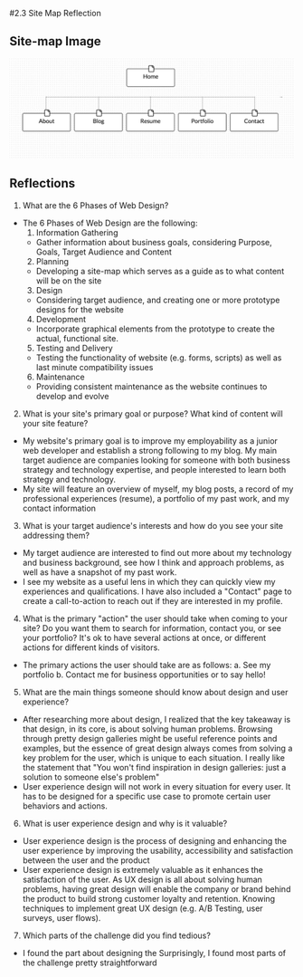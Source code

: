 #2.3 Site Map Reflection

## Site-map Image
![Site-map](/week-2/imgs/site-map.png)

## Reflections
1. What are the 6 Phases of Web Design?
- The 6 Phases of Web Design are the following:
  1. Information Gathering
    - Gather information about business goals, considering Purpose, Goals, Target Audience and Content
  2. Planning
    - Developing a site-map which serves as a guide as to what content will be on the site
  3. Design
    - Considering target audience, and creating one or more prototype designs for the website
  4. Development
    - Incorporate graphical elements from the prototype to create the actual, functional site. 
  5. Testing and Delivery
    - Testing the functionality of website (e.g. forms, scripts) as well as last minute compatibility issues
  6. Maintenance
    - Providing consistent maintenance as the website continues to develop and evolve

2. What is your site's primary goal or purpose? What kind of content will your site feature?
  - My website's primary goal is to improve my employability as a junior web developer and establish a strong following to my blog. My main target audience are companies looking for someone with both business strategy and technology expertise, and people interested to learn both strategy and technology.
  - My site will feature an overview of myself, my blog posts, a record of my professional experiences (resume), a portfolio of my past work, and my contact information

3. What is your target audience's interests and how do you see your site addressing them?
  - My target audience are interested to find out more about my technology and business background, see how I think and approach problems, as well as have a snapshot of my past work.
  - I see my website as a useful lens in which they can quickly view my experiences and qualifications. I have also included a "Contact" page to create a call-to-action to reach out if they are interested in my profile.

4. What is the primary "action" the user should take when coming to your site? Do you want them to search for information, contact you, or see your portfolio? It's ok to have several actions at once, or different actions for different kinds of visitors.
  - The primary actions the user should take are as follows:
    a. See my portfolio
    b. Contact me for business opportunities or to say hello!

5. What are the main things someone should know about design and user experience?
  - After researching more about design, I realized that the key takeaway is that design, in its core, is about solving human problems. Browsing through pretty design galleries might be useful reference points and examples, but the essence of great design always comes from solving a key problem for the user, which is unique to each situation. I really like the statement that "You won't find inspiration in design galleries: just a solution to someone else's problem" 
  - User experience design will not work in every situation for every user. It has to be designed for a specific use case to promote certain user behaviors and actions. 

6. What is user experience design and why is it valuable?
  - User experience design is the process of designing and enhancing the user experience by improving the usability, accessibility and satisfaction between the user and the product
  - User experience design is extremely valuable as it enhances the satisfaction of the user. As UX design is all about solving human problems, having great design will enable the company or brand behind the product to build strong customer loyalty and retention. Knowing techniques to implement great UX design (e.g. A/B Testing, user surveys, user flows). 

7. Which parts of the challenge did you find tedious?
  - I found the part about designing the Surprisingly, I found most parts of the challenge pretty straightforward